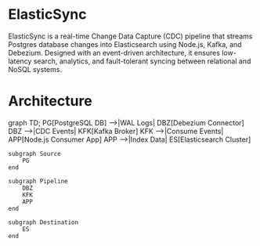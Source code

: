 # ElasticSync
ElasticSync is a real-time Change Data Capture (CDC) pipeline that streams Postgres database changes into Elasticsearch using Node.js, Kafka, and Debezium. Designed with an event-driven architecture, it ensures low-latency search, analytics, and fault-tolerant syncing between relational and NoSQL systems.

# Architecture
graph TD;
    PG[PostgreSQL DB] -->|WAL Logs| DBZ[Debezium Connector]
    DBZ -->|CDC Events| KFK[Kafka Broker]
    KFK -->|Consume Events| APP[Node.js Consumer App]
    APP -->|Index Data| ES[Elasticsearch Cluster]

    subgraph Source
        PG
    end

    subgraph Pipeline
        DBZ
        KFK
        APP
    end

    subgraph Destination
        ES
    end
